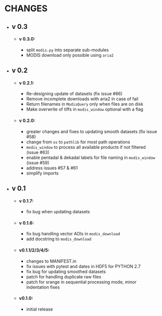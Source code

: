 # CHANGES

- ## v 0.3
  - #### v 0.3.0:
    - split `modis.py` into separate sub-modules
    - MODIS download only possible using `aria2`
    

- ## v 0.2
  - #### v 0.2.1:
    - Re-designing update of datasets (fix issue #66)
    - Remove incomplete downloads with aria2 in case of fail
    - Return filenames in `ModisQuery` only when files are on disk
    - Make overwrite of tiffs in `modis_window` optional with a flag
  - #### v 0.2.0:
    - greater changes and fixes to updating smooth datasets (fix issue #58)
    - change from `os` to `pathlib` for most path operations
    - `modis_window` to process all available products if not filtered (issue #63)
    - enable pentadal & dekadal labels for file naming in `modis_window` (issue #59)
    - address issues #57 & #61
    - simplify imports


- ## v 0.1
  - #### v 0.1.7:
    - fix bug when updating datasets
  - #### v 0.1.6:
    - fix bug handling vector AOIs in `modis_download`
    - add docstring to `modis_download`

  - #### v0.1.1/2/3/4/5:
    - changes to MANIFEST.in
    - fix issues with pytest and dates in HDF5 for PYTHON 2.7
    - fix bug for updating smoothed datasets
    - patch for handling duplicate raw files
    - patch for srange in sequential processing mode, minor indentation fixes

  - #### v0.1.0:
    - initial release

